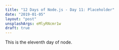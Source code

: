```yaml
---
title: "12 Days of Node.js - Day 11: Placeholder"
date: "2019-01-05"
layout: "post"
unsplashArgs: eMlyRNcmr1w
draft: true
---
```


This is the eleventh day of node.
